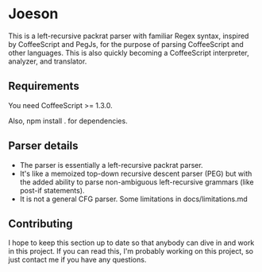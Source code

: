 # Joeson

This is a left-recursive packrat parser with familiar Regex syntax, inspired by CoffeeScript and PegJs, for the purpose of parsing CoffeeScript and other languages.
This is also quickly becoming a CoffeeScript interpreter, analyzer, and translator.

## Requirements

You need CoffeeScript >= 1.3.0.

Also, npm install . for dependencies.

## Parser details

* The parser is essentially a left-recursive packrat parser.
* It's like a memoized top-down recursive descent parser (PEG) but with the added ability to parse non-ambiguous left-recursive grammars (like post-if statements).
* It is not a general CFG parser. Some limitations in docs/limitations.md

## Contributing

I hope to keep this section up to date so that anybody can dive in and work in this project. If you can read this,
I'm probably working on this project, so just contact me if you have any questions.
